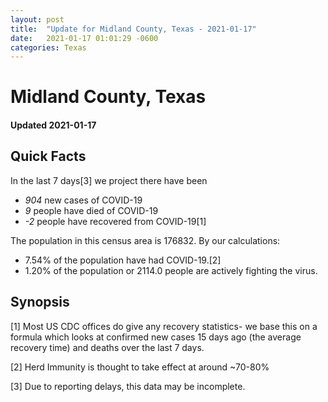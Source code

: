 ```yaml
---
layout: post
title:  "Update for Midland County, Texas - 2021-01-17"
date:   2021-01-17 01:01:29 -0600
categories: Texas
---
```


# Midland County, Texas
#### Updated 2021-01-17

## Quick Facts

In the last 7 days[3] we project there have been
- *904* new cases of COVID-19
- *9* people have died of COVID-19
- *-2* people have recovered from COVID-19[1]

The population in this census area is 176832. By our calculations:
- 7.54% of the population have had COVID-19.[2]
- 1.20% of the population or 2114.0 people are actively fighting the virus.

## Synopsis




[1] Most US CDC offices do give any recovery statistics- we base this on a formula which looks at confirmed new cases
15 days ago (the average recovery time) and deaths over the last 7 days.

[2] Herd Immunity is thought to take effect at around ~70-80%

[3] Due to reporting delays, this data may be incomplete.
 
    